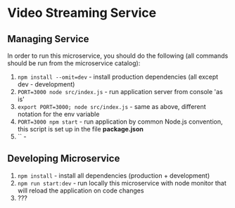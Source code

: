 # Video Streaming Service

## Managing Service

In order to run this microservice, you should do the following (all commands should be run from the microservice catalog):

1. `npm install --omit=dev` - install production dependencies (all except dev - development)
2. `PORT=3000 node src/index.js` - run application server from console 'as is'
3. `export PORT=3000; node src/index.js` - same as above, different notation for the env variable
4. `PORT=3000 npm start` - run application by common Node.js convention, this script is set up in the file **package.json**
5. `` - 

## Developing Microservice

1. `npm install` - install all dependencies (production + development)
2. `npm run start:dev` - run locally this microservice with node monitor that will reload the application on code changes
3. ???
